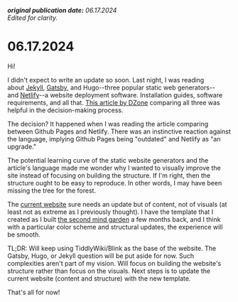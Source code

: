 **_original publication date:_** _06.17.2024_  
_Edited for clarity._

# 06.17.2024

Hi!

I didn't expect to write an update so soon. Last night, I was reading about [Jekyll](https://jekyllrb.com/docs/step-by-step/02-liquid/), [Gatsby](https://www.gatsbyjs.com/docs/tutorial/getting-started/part-0/), and Hugo--three popular static web generators-- and [Netlify](https://www.netlify.com/github-pages-vs-netlify/)--a website deployment software. Installation guides, software requirements, and all that. [This article by DZone](https://dzone.com/articles/static-site-generators-overview-gatsby-vs-hugo-vs) comparing all three was helpful in the decision-making process.

The decision? It happened when I was reading the article comparing between Github Pages and Netlify. There was an instinctive reaction against the language, implying Github Pages being "outdated" and Netlify as "an upgrade."

The potential learning curve of the static website generators and the article's language made me wonder why I wanted to visually improve the site instead of focusing on building the structure. If I'm right, then the structure ought to be easy to reproduce. In other words, I may have been missing the tree for the forest.

The [current website](https://maryseph.github.io/) sure needs an update but of content, not of visuals (at least not as extreme as I previously thought). I have the template that I created as I built [the second mind garden](https://maryseph.github.io/Happiness-The-Meaning-of-Life-A-Philosophy-Mind-Garden/) a few months back, and I think with a particular color scheme and structural updates, the experience will be smooth.

TL;DR: Will keep using TiddlyWiki/Blink as the base of the website. The Gatsby, Hugo, or Jekyll question will be put aside for now. Such complexities aren't part of my vision. Will focus on building the website's structure rather than focus on the visuals. Next steps is to update the current website (content and structure) with the new template.

That's all for now!